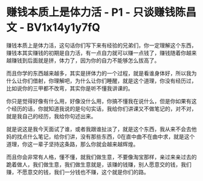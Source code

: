 # 赚钱本质上是体力活 - P1 - 只谈赚钱陈昌文 - BV1x14y1y7fQ

赚钱本质上是体力活，这句话你们写下来有经验的兄弟们，你一定理解这个东西，赚钱本其实赚钱的初期是自力活，有一点自力就可以赚一点钱了，赚钱随着你越来越赚钱到后面就是拼，体力了，因为你的自力不能够怎么拔高了。

而且你学的东西越来越多，其实是拼体力的一个过程，就是看谁身体好，所以我为什么让你们借射，你理解吧，为什么让你们睡醒，就是这个道理，你没有经历过，比如说你的三甲都不改弯，其实你是听不懂我讲课的。

你只是觉得好像有什么用，好像没什么用，你搞不懂我在说什么，但是你如果有这个经历的话，你就知道我说的是句句实话，我给你们讲课又不做笔记的，对不对，就是我自己的经历，我给你句述出来。

就是说这是我今天面试了谁，或者我跟谁扯淡了，就是这个东西，我从来不会去他妈的找点什么笔记，给你们讲，没有那些东西，0在直中曲不在曲中求，就是这个道理，你这一辈子坚持这条路，那么你就会越来越辉煌。

而且你会非常有人格，懂不懂，就我们做生意，不要像淘宝那样，亲过来亲过去的跪着做人，我们做生意，我们做生意就是，该赚的钱赚，别人愿意交的钱，我们赚，不愿意交的钱，我们一分钱也不赚，这个就是你们的路。

